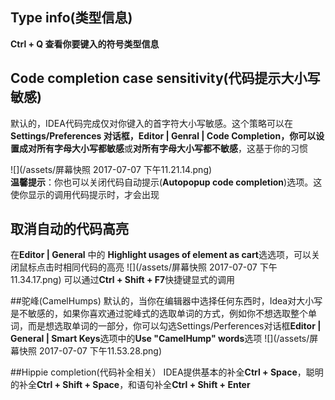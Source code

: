 ## Type info\(类型信息\)

**Ctrl + Q 查看你要键入的符号类型信息**

## Code completion case sensitivity\(代码提示大小写敏感\)

默认的，IDEA代码完成仅对你键入的首字符大小写敏感。这个策略可以在**Settings/Preferences 对话框，Editor \| Genral \| Code Completion，**你可以设置成对**所有字母大小写都敏感**或**对所有字母大小写都不敏感**，这基于你的习惯

![](/assets/屏幕快照 2017-07-07 下午11.21.14.png)  
**温馨提示**：你也可以关闭代码自动提示\(**Autopopup code completion**\)选项。这使你显示的调用代码提示时，才会出现

## 取消自动的代码高亮

在**Editor | General** 中的 **Highlight usages of element as cart**选选项，可以关闭鼠标点击时相同代码的高亮
![](/assets/屏幕快照 2017-07-07 下午11.34.17.png)
可以通过**Ctrl + Shift + F7**快捷键显式的调用

##驼峰(CamelHumps)
默认的，当你在编辑器中选择任何东西时，Idea对大小写是不敏感的，如果你喜欢通过驼峰式的选取单词的方式，例如你不想选取整个单词，而是想选取单词的一部分，你可以勾选Settings/Perferences对话框**Editor | General | Smart Keys**选项中的**Use "CamelHump" words**选项
![](/assets/屏幕快照 2017-07-07 下午11.53.28.png)

##Hippie completion(代码补全相关）
IDEA提供基本的补全**Ctrl + Space**，聪明的补全**Ctrl + Shift + Space**，和语句补全**Ctrl + Shift + Enter**

